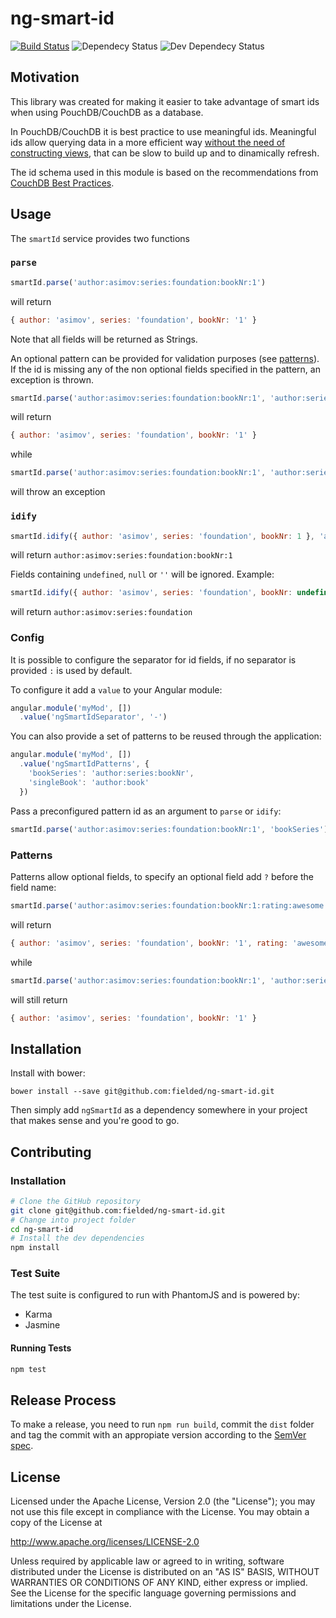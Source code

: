 # ng-smart-id

[![Build Status](https://travis-ci.org/fielded/ng-smart-id.svg)](https://travis-ci.org/fielded/ng-smart-id) ![Dependecy Status](https://david-dm.org/fielded/ng-smart-id.svg) ![Dev Dependecy Status](https://david-dm.org/fielded/ng-smart-id/dev-status.svg)

## Motivation

This library was created for making it easier to take advantage of smart ids when using PouchDB/CouchDB as a database.

In PouchDB/CouchDB it is best practice to use meaningful ids. Meaningful ids allow querying data in a more efficient way [without the need of constructing views](https://pouchdb.com/2014/05/01/secondary-indexes-have-landed-in-pouchdb.html), that can be slow to build up and to dinamically refresh.

The id schema used in this module is based on the recommendations from [CouchDB Best Practices](http://ehealthafrica.github.io/couchdb-best-practices/#one-to-n-relations).

## Usage
The `smartId` service provides two functions

### `parse`

```js
smartId.parse('author:asimov:series:foundation:bookNr:1')
```

will return
```js
{ author: 'asimov', series: 'foundation', bookNr: '1' }
```

Note that all fields will be returned as Strings.

An optional pattern can be provided for validation purposes (see [patterns](#Patterns)). If the id is missing any of the
non optional fields specified in the pattern, an exception is thrown.

```js
smartId.parse('author:asimov:series:foundation:bookNr:1', 'author:series:bookNr:?publicationYear')
```

will return
```js
{ author: 'asimov', series: 'foundation', bookNr: '1' }
```

while
```js
smartId.parse('author:asimov:series:foundation:bookNr:1', 'author:series:bookNr:publicationYear')
```

will throw an exception


### `idify`

```js
smartId.idify({ author: 'asimov', series: 'foundation', bookNr: 1 }, 'author:series:bookNr')
```

will return `author:asimov:series:foundation:bookNr:1`

Fields containing `undefined`, `null` or `''` will be ignored. Example:

```js
smartId.idify({ author: 'asimov', series: 'foundation', bookNr: undefined }, 'author:series:?bookNr')
```

will return `author:asimov:series:foundation`

### Config

It is possible to configure the separator for id fields, if no separator is provided `:` is used by default.

To configure it add a `value` to your Angular module:

```js
angular.module('myMod', [])
  .value('ngSmartIdSeparator', '-')
```

You can also provide a set of patterns to be reused through the application:

```js
angular.module('myMod', [])
  .value('ngSmartIdPatterns', {
    'bookSeries': 'author:series:bookNr',
    'singleBook': 'author:book'
  })
```

Pass a preconfigured pattern id as an argument to `parse` or `idify`:

```js
smartId.parse('author:asimov:series:foundation:bookNr:1', 'bookSeries')
```

### Patterns

Patterns allow optional fields, to specify an optional field add `?` before the field name:

```js
smartId.parse('author:asimov:series:foundation:bookNr:1:rating:awesome', 'author:series:bookNr:?rating')
```

will return
```js
{ author: 'asimov', series: 'foundation', bookNr: '1', rating: 'awesome' }
```

while
```js
smartId.parse('author:asimov:series:foundation:bookNr:1', 'author:series:bookNr:?rating')
```

will still return
```js
{ author: 'asimov', series: 'foundation', bookNr: '1' }
```

## Installation

Install with bower:

    bower install --save git@github.com:fielded/ng-smart-id.git

Then simply add `ngSmartId` as a dependency somewhere in your project that makes sense and you're good to go.

## Contributing

### Installation

```bash
# Clone the GitHub repository
git clone git@github.com:fielded/ng-smart-id.git
# Change into project folder
cd ng-smart-id
# Install the dev dependencies
npm install
```

### Test Suite

The test suite is configured to run with PhantomJS and is powered by:

- Karma
- Jasmine

#### Running Tests

```bash
npm test
```

## Release Process

To make a release, you need to run `npm run build`, commit the `dist` folder and tag the commit with an appropiate version according to the [SemVer spec](http://semver.org/).

## License

Licensed under the Apache License, Version 2.0 (the "License"); you may not use this file except in compliance with the License.  You may obtain a copy of the License at

http://www.apache.org/licenses/LICENSE-2.0

Unless required by applicable law or agreed to in writing, software distributed under the License is distributed on an "AS IS" BASIS, WITHOUT WARRANTIES OR CONDITIONS OF ANY KIND, either express or implied.  See the License for the specific language governing permissions and limitations under the License.
